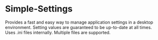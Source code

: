 # Simple-Settings
Provides a fast and easy way to manage application settings in a desktop environment. Setting values are guaranteed to be up-to-date at all times. Uses .ini files internally. Multiple files are supported.
